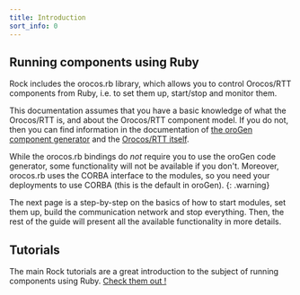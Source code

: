 ```yaml
---
title: Introduction
sort_info: 0
---
```


Running components using Ruby
-----------------------------

Rock includes the orocos.rb library, which allows you to control Orocos/RTT
components from Ruby, i.e. to set them up, start/stop and monitor them.

This documentation assumes that you have a basic knowledge of what the Orocos/RTT is, and about the
Orocos/RTT component model. If you do not, then you can find information in the
documentation of [the oroGen component generator](../orogen/index.html) and the
[Orocos/RTT itself](http://orocos.org/rtt).

While the orocos.rb bindings do *not* require you to use the oroGen code
generator, some functionality will not be available if you don't. Moreover,
orocos.rb uses the CORBA interface to the modules, so you need your deployments
to use CORBA (this is the default in oroGen).
{: .warning}

The next page is a step-by-step on the basics of how to start modules, set them
up, build the communication network and stop everything. Then, the rest of the
guide will present all the available functionality in more details.

Tutorials
---------
The main Rock tutorials are a great introduction to the subject of running
components using Ruby. [Check them out !](../tutorials/index.html)
